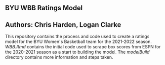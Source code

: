 ## BYU WBB Ratings Model

## Authors: Chris Harden, Logan Clarke

This repository contains the process and code used to create a ratings model for the BYU Women's Basketball team for the 2021-2022 season. _WBB.Rmd_ contains the initial code used to scrape box scores from ESPN for the 2020-2021 season as a start to building the model. The _modelBuild_ directory contains more information and steps taken.

